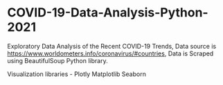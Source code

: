 # COVID-19-Data-Analysis-Python-2021
Exploratory Data Analysis of the Recent COVID-19 Trends, Data source is https://www.worldometers.info/coronavirus/#countries, Data is Scraped using BeautifulSoup Python library. 

Visualization libraries -
Plotly
Matplotlib
Seaborn
